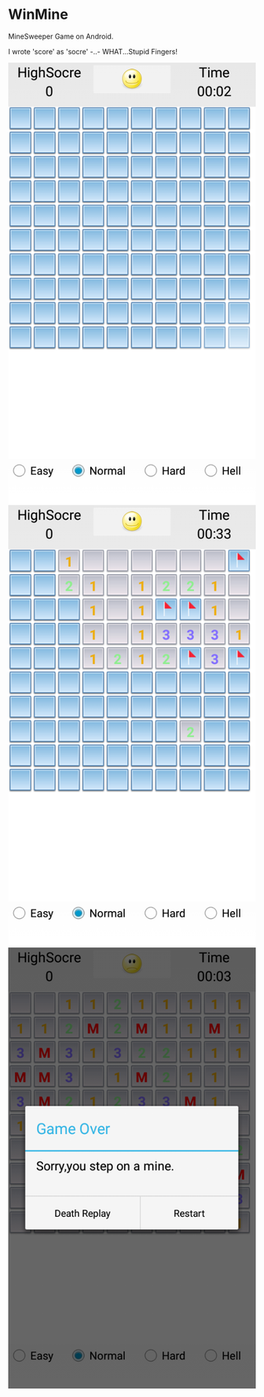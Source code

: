 # WinMine
MineSweeper Game on Android.

I wrote 'score' as 'socre' -..- WHAT...Stupid Fingers!

![](https://github.com/ShaunRain/WinMine/raw/master/screenshot/s0.png) 
![](https://github.com/ShaunRain/WinMine/raw/master/screenshot/s1.png) 
![](https://github.com/ShaunRain/WinMine/raw/master/screenshot/s2.png) 
